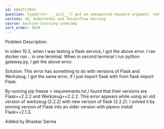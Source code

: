 ```yaml
---
id: b062fc29e5
question: TypeError: __init__() got an unexpected keyword argument 'unbound_message' while importing Flask
section: 10. Kubernetes and TensorFlow Serving
course: machine-learning-zoomcamp
sort_order: 3620
---
```


Problem Description:

In video 10.3, when I was testing a flask service, I got the above error. I ran docker run .. in one terminal. When in second terminal I run python gateway.py, I get the above error.

Solution: This error has something to do with versions of Flask and Werkzeug. I got the same error, if I just import flask with from flask import Flask.

By running pip freeze > requirements.txt,I found that their versions are Flask==2.2.2 and Werkzeug==2.2.2. This error appears while using an old version of werkzeug (2.2.2) with new version of flask (2.2.2). I solved it by pinning version of Flask into an older version with pipenv install Flask==2.1.3.

Added by Bhaskar Sarma

